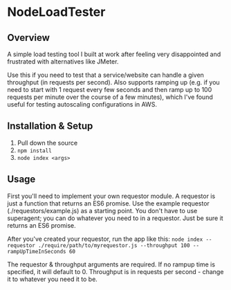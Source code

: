 # NodeLoadTester

## Overview
A simple load testing tool I built at work after feeling very disappointed and frustrated with alternatives like JMeter.

Use this if you need to test that a service/website can handle a given throughput (in requests per second).  Also supports ramping up (e.g. if you need to start with 1 request every few seconds and then ramp up to 100 requests per minute over the course of a few minutes), which I've found useful for testing autoscaling configurations in AWS.
## Installation & Setup
1.  Pull down the source
2.  `npm install`
3.  `node index <args>`

## Usage
First you'll need to implement your own requestor module.  A requestor is just a function that returns an ES6 promise.  Use the example requestor (./requestors/example.js) as a starting point.  You don't have to use superagent; you can do whatever you need to in a requestor.  Just be sure it returns an ES6 promise.

After you've created your requestor, run the app like this:
`node index --requestor ./require/path/to/myrequestor.js --throughput 100 --rampUpTimeInSeconds 60`

The requestor & throughput arguments are required.  If no rampup time is specified, it will default to 0.  Throughput is in requests per second - change it to whatever you need it to be.